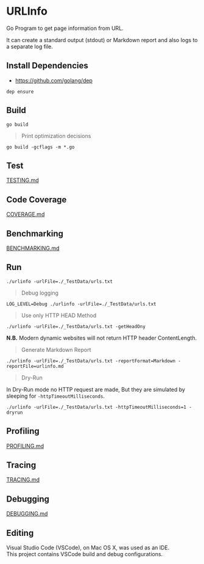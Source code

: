 
# URLInfo

Go Program to get page information from URL.

It can create a standard output (stdout) or Markdown report and also logs to a separate log file.  

## Install Dependencies

- <https://github.com/golang/dep>

~~~
dep ensure
~~~

## Build

~~~
go build
~~~

> Print optimization decisions

~~~
go build -gcflags -m *.go
~~~

## Test

[TESTING.md](docs/TESTING.md)

## Code Coverage

[COVERAGE.md](docs/COVERAGE.md)

## Benchmarking

[BENCHMARKING.md](docs/BENCHMARKING.md)

## Run

~~~
./urlinfo -urlFile=./_TestData/urls.txt
~~~

> Debug logging

~~~
LOG_LEVEL=Debug ./urlinfo -urlFile=./_TestData/urls.txt
~~~

> Use only HTTP HEAD Method

~~~
./urlinfo -urlFile=./_TestData/urls.txt -getHeadOny
~~~

**N.B.** Modern dynamic websites will not return HTTP header ContentLength.

> Generate Markdown Report

~~~
./urlinfo -urlFile=./_TestData/urls.txt -reportFormat=Markdown -reportFile=urlinfo.md
~~~

> Dry-Run

In Dry-Run mode no HTTP request are made, But they are simulated by sleeping for ```-httpTimeoutMilliseconds```.

~~~
./urlinfo -urlFile=./_TestData/urls.txt -httpTimeoutMilliseconds=1 -dryrun
~~~

## Profiling

[PROFILING.md](docs/PROFILING.md)

## Tracing

[TRACING.md](docs/TRACING.md)

## Debugging

[DEBUGGING.md](docs/DEBUGGING.md)

## Editing

Visual Studio Code (VSCode), on Mac OS X, was used as an IDE.  
This project contains VSCode build and debug configurations.
